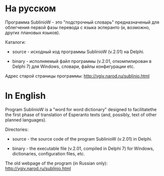 # На русском

Программа SublinioW - это "подстрочный словарь" предназначеный для облегчения первой фазы перевода с языка эсперанто (и, возможно, других плановых языков).

Каталоги:

* source - исходный код программы SublinioW (v.2.01) на Delphi.

* binary - исполняемый файл программы (v.2.01, откомпилирован в Delphi 7) для Windows, словари, файлы конфигурации etc.

Адрес старой страницы программы: http://vgiv.narod.ru/sublinio.html

# In English

Program SublinioW is a "word for word dictionary" designed to facilitatethe the first phase of translation of Esperanto texts (and, possibly, text of other planned languages).

Directories:

* source - the source code of the program SublinioW (v.2.01) in Delphi.

* binary - the executable file (v.2.01, compiled in Delphi 7) for Windows, dictionaries, configuration files, etc.

The old webpage of the program (in Russian only): http://vgiv.narod.ru/sublinio.html
